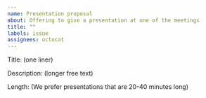 ```yaml
---
name: Presentation proposal
about: Offering to give a presentation at one of the meetings
title: ""
labels: issue
assignees: octocat
---
```


Title: (one liner)

Description: (longer free text)

Length: (We prefer presentations that are 20-40 minutes long)


